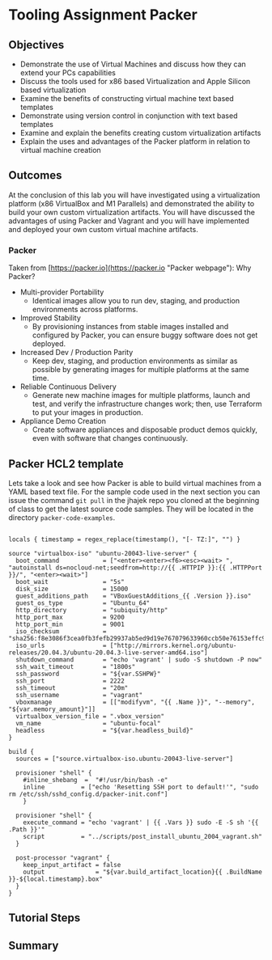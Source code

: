 # Tooling Assignment Packer

## Objectives

* Demonstrate the use of Virtual Machines and discuss how they can extend your PCs capabilities
* Discuss the tools used for x86 based Virtualization and Apple Silicon based virtualization
* Examine the benefits of constructing virtual machine text based templates
* Demonstrate using version control in conjunction with text based templates
* Examine and explain the benefits creating custom virtualization artifacts
* Explain the uses and advantages of the Packer platform in relation to virtual machine creation

## Outcomes

At the conclusion of this lab you will have investigated using a virtualization platform (x86 VirtualBox and M1 Parallels) and demonstrated the ability to build your own custom virtualization artifacts.  You will have discussed the advantages of using Packer and Vagrant and you will have implemented and deployed your own custom virtual machine artifacts.

### Packer

Taken from [https://packer.io](https://packer.io "Packer webpage"): Why Packer?

* Multi-provider Portability
  * Identical images allow you to run dev, staging, and production environments across platforms.
* Improved Stability
  * By provisioning instances from stable images installed and configured by Packer, you can ensure buggy software does not get deployed.
* Increased Dev / Production Parity
  * Keep dev, staging, and production environments as similar as possible by generating images for multiple platforms at the same time.
* Reliable Continuous Delivery
  * Generate new machine images for multiple platforms, launch and test, and verify the infrastructure changes work; then, use Terraform to put your images in production.
* Appliance Demo Creation
  * Create software appliances and disposable product demos quickly, even with software that changes continuously.

## Packer HCL2 template

Lets take a look and see how Packer is able to build virtual machines from a YAML based text file. For the sample code used in the next section you can issue the command `git pull` in the jhajek repo you cloned at the beginning of class to get the latest source code samples.  They will be located in the directory `packer-code-examples`.  

```hcl

locals { timestamp = regex_replace(timestamp(), "[- TZ:]", "") }

source "virtualbox-iso" "ubuntu-20043-live-server" {
  boot_command            = ["<enter><enter><f6><esc><wait> ", "autoinstall ds=nocloud-net;seedfrom=http://{{ .HTTPIP }}:{{ .HTTPPort }}/", "<enter><wait>"]
  boot_wait               = "5s"
  disk_size               = 15000
  guest_additions_path    = "VBoxGuestAdditions_{{ .Version }}.iso"
  guest_os_type           = "Ubuntu_64"
  http_directory          = "subiquity/http"
  http_port_max           = 9200
  http_port_min           = 9001
  iso_checksum            = "sha256:f8e3086f3cea0fb3fefb29937ab5ed9d19e767079633960ccb50e76153effc98"
  iso_urls                = ["http://mirrors.kernel.org/ubuntu-releases/20.04.3/ubuntu-20.04.3-live-server-amd64.iso"]
  shutdown_command        = "echo 'vagrant' | sudo -S shutdown -P now"
  ssh_wait_timeout        = "1800s"
  ssh_password            = "${var.SSHPW}"
  ssh_port                = 2222
  ssh_timeout             = "20m"
  ssh_username            = "vagrant"
  vboxmanage              = [["modifyvm", "{{ .Name }}", "--memory", "${var.memory_amount}"]]
  virtualbox_version_file = ".vbox_version"
  vm_name                 = "ubuntu-focal"
  headless                = "${var.headless_build}"
}

build {
  sources = ["source.virtualbox-iso.ubuntu-20043-live-server"]

  provisioner "shell" {
    #inline_shebang  =  "#!/usr/bin/bash -e"
    inline          = ["echo 'Resetting SSH port to default!'", "sudo rm /etc/ssh/sshd_config.d/packer-init.conf"]
    }

  provisioner "shell" {
    execute_command = "echo 'vagrant' | {{ .Vars }} sudo -E -S sh '{{ .Path }}'"
    script          = "../scripts/post_install_ubuntu_2004_vagrant.sh"
  }

  post-processor "vagrant" {
    keep_input_artifact = false
    output              = "${var.build_artifact_location}{{ .BuildName }}-${local.timestamp}.box"
  }
}
```

## Tutorial Steps



## Summary


